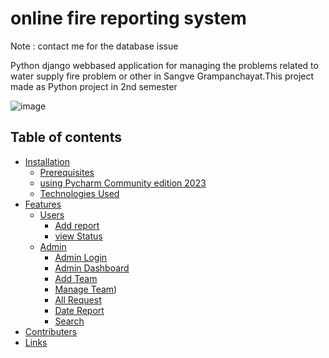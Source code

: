 # online fire reporting system 
 Note : contact me for the database issue

 Python django webbased application for managing the problems related to water supply fire problem or other in Sangve Grampanchayat.This project made as Python project in 2nd semester 


![image](https://github.com/Rohitraut15/SangveGrampanchayat-Python-project/assets/136091024/bae55f0c-0a97-4624-b73f-2fd1654139c8)
## Table of contents

- [Installation](#installation)
    - [Prerequisites](#prerequisites)
    - [using Pycharm Community edition 2023](#using-Pycharm-Community-edition-2023)
    - [Technologies Used](#technologies-used)
- [Features](#features)
    - [Users](#users)
        - [Add report](#add-report)
        - [view Status](#view-status)
    - [Admin](#admin)
        - [Admin Login](#admin-login)
        - [Admin Dashboard ](#admin-dashboard)
        - [Add Team](#add-team)
        - [Manage Team](#manage-team))
        - [All Request ](#all-request)
        - [Date Report](#date-report)
        - [Search](#search)
- [Contributers](#contributers)
- [Links](#links)
